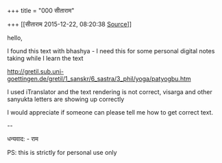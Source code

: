 +++
title = "000 सीताराम"

+++
[[सीताराम	2015-12-22, 08:20:38 [Source](https://groups.google.com/g/samskrita/c/BH0hyuGaiXk)]]



hello,

I found this text with bhashya - I need this for some personal digital notes taking while I learn the text

<http://gretil.sub.uni-goettingen.de/gretil/1_sanskr/6_sastra/3_phil/yoga/patyogbu.htm>  

  

I used iTranslator and the text rendering is not correct, visarga and other sanyukta letters are showing up correctly

  

I would appreciate if someone can please tell me how to get correct text.

--  

धन्यवाद: - राम

PS: this is strictly for personal use only

